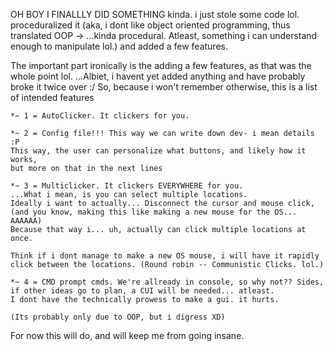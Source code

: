 OH BOY I FINALLLY DID SOMETHING
kinda.
i just stole some code lol.
proceduralized it (aka, i dont like object oriented programming, 
thus translated OOP -> ...kinda procedural. 
Atleast, something i can understand enough to manipulate lol.)
and added a few features.

The important part ironically is the adding a few features, as that was the whole point lol.
...Albiet, i havent yet added anything and have probably broke it twice over :/
So, because i won't remember otherwise, this is a list of intended features

```
*~ 1 = AutoClicker. It clickers for you.

*~ 2 = Config file!!! This way we can write down dev- i mean details :P
This way, the user can personalize what buttons, and likely how it works,
but more on that in the next lines

*~ 3 = Multiclicker. It clickers EVERYWHERE for you.
...What i mean, is you can select multiple locations.
Ideally i want to actually... Disconnect the cursor and mouse click, (and you know, making this like making a new mouse for the OS... AAAAAA)
Because that way i... uh, actually can click multiple locations at once.

Think if i dont manage to make a new OS mouse, i will have it rapidly click between the locations. (Round robin -- Communistic Clicks. lol.)

*~ 4 = CMD prompt cmds. We're allready in console, so why not?? Sides, if other ideas go to plan, a CUI will be needed... atleast.
I dont have the technically prowess to make a gui. it hurts.

(Its probably only due to OOP, but i digress XD)

```

For now this will do, and will keep me from going insane.